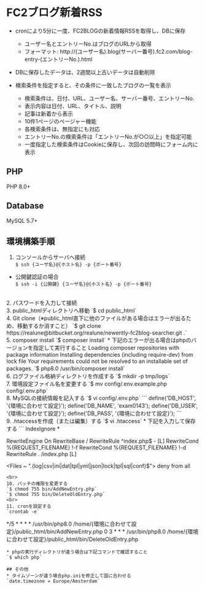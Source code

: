 # FC2ブログ新着RSS #
* cronにより5分に一度、FC2BLOGの新着情報RSSを取得し、DBに保存
	* ユーザー名とエントリーNo.はブログのURLから取得
	* フォーマット: http://(ユーザー名).blog(サーバー番号).fc2.com/blog-entry-(エントリーNo.).html
	
* DBに保存したデータは、2週間以上古いデータは自動削除

* 検索条件を指定すると、その条件に一致したブログの一覧を表示
	* 検索条件は、日付、URL、ユーザー名、サーバー番号、エントリーNo.
	* 表示内容は日付、URL、タイトル、説明
	* 記事は新着から表示
	* 10件1ページのページャー機能
	* 各検索条件は、無指定にも対応
	* エントリーNo.の検索条件は「エントリーNo.が○○以上」を指定可能
	* 一度指定した検索条件はCookieに保存し、次回の訪問時にフォーム内に表示

## PHP
PHP 8.0+

## Database
MySQL 5.7+

## 環境構築手順
1. コンソールからサーバへ接続  
`$ ssh {ユーザ名}@{ホスト名} -p {ポート番号}`  
* 公開鍵認証の場合  
`$ ssh -i {公開鍵} {ユーザ名}@{ホスト名} -p {ポート番号}`  
<br>
2. パスワードを入力して接続  
<br>
3. public_htmlディレクトリへ移動  
`$ cd public_html`  
<br>
4. Git clone（※public_html直下に他のファイルがある場合はエラーが出るため、移動するか消すこと）  
`$ git clone https://realune@bitbucket.org/realune/newently-fc2blog-searcher.git .`  
<br>
5. composer install  
`$ composer install`  
* 下記のエラーが出る場合はphpのバージョンを指定して実行すること  
Loading composer repositories with package information
Installing dependencies (including require-dev) from lock file
Your requirements could not be resolved to an installable set of packages.  
`$ php8.0 /usr/bin/composer install`　　 
<br>
6. ログファイル格納ディレクトリを作成する  
`$ mkdir -p tmp/logs`  
<br>
7. 環境設定ファイル名を変更する  
`$ mv config/.env.example.php config/.env.php`  
<br>
8. MySQLの接続情報を記入する  
`$ vi config/.env.php`  
```
define('DB_HOST', '{環境に合わせて設定}');  
define('DB_NAME', 'exam0143');  
define('DB_USER', '{環境に合わせて設定}');  
define('DB_PASS', '{環境に合わせて設定}');  
```  
<br>
9. .htaccessを作成（または編集）する  
`$ vi .htaccess`  
* 下記を入力して保存する  
```
IndexIgnore *

RewriteEngine On
RewriteBase /
RewriteRule ^index\.php$ - [L]
RewriteCond %{REQUEST_FILENAME} !-f
RewriteCond %{REQUEST_FILENAME} !-d
RewriteRule . /index.php [L]

<Files ~ ".(log|csv|ini|dat|tpl|yml|json|lock|tpl|sql|conf)$">
deny from all
</Files>
```  
<br>
10. バッチの権限を変更する  
`$ chmod 755 bin/AddNewEntry.php`  
`$ chmod 755 bin/DeleteOldEntry.php`  
<br>
11. cronを設定する  
`crontab -e`  
```
*/5 * * * * /usr/bin/php8.0 /home/{環境に合わせて設定}/public_html/bin/AddNewEntry.php
0 3 * * * /usr/bin/php8.0 /home/{環境に合わせて設定}/public_html/bin/DeleteOldEntry.php
```  
* phpの実行ディレクトリが違う場合は下記コマンドで確認すること  
`$ which php`  

## その他
* タイムゾーンが違う場合php.iniを修正して国に合わせる  
`date.timezone = Europe/Amsterdam`  
